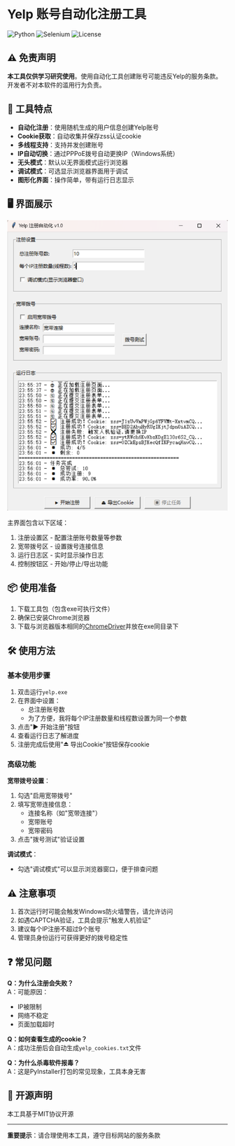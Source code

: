 # Yelp 账号自动化注册工具

![Python](https://img.shields.io/badge/Python-3.8+-blue.svg)
![Selenium](https://img.shields.io/badge/Selenium-4.0+-orange.svg)
![License](https://img.shields.io/badge/License-MIT-green.svg)

## ⚠️ 免责声明
**本工具仅供学习研究使用**。使用自动化工具创建账号可能违反Yelp的服务条款。开发者不对本软件的滥用行为负责。

## 🌟 工具特点
- **自动化注册**：使用随机生成的用户信息创建Yelp账号
- **Cookie获取**：自动收集并保存zss认证cookie  
- **多线程支持**：支持并发创建账号
- **IP自动切换**：通过PPPoE拨号自动更换IP（Windows系统）
- **无头模式**：默认以无界面模式运行浏览器
- **调试模式**：可选显示浏览器界面用于调试
- **图形化界面**：操作简单，带有运行日志显示

## 🖥️ 界面展示
![UI界面](https://github.com/lwystian/yelp_cookie_automator/blob/master/assets/gui.png)

主界面包含以下区域：
1. 注册设置区 - 配置注册账号数量等参数
2. 宽带拨号区 - 设置拨号连接信息  
3. 运行日志区 - 实时显示操作日志
4. 控制按钮区 - 开始/停止/导出功能

## 📦 使用准备
1. 下载工具包（包含exe可执行文件）
2. 确保已安装Chrome浏览器
3. 下载与浏览器版本相同的[ChromeDriver](https://chromedriver.chromium.org/)并放在exe同目录下

## 🛠 使用方法

### 基本使用步骤
1. 双击运行`yelp.exe`
2. 在界面中设置：
   - 总注册账号数
   - 为了方便，我将每个IP注册数量和线程数设置为同一个参数
3. 点击"▶ 开始注册"按钮
4. 查看运行日志了解进度  
5. 注册完成后使用"⏏ 导出Cookie"按钮保存cookie

### 高级功能
**宽带拨号设置**：
1. 勾选"启用宽带拨号"
2. 填写宽带连接信息：
   - 连接名称（如"宽带连接"）
   - 宽带账号
   - 宽带密码
3. 点击"拨号测试"验证设置

**调试模式**：
- 勾选"调试模式"可以显示浏览器窗口，便于排查问题

## ⚠️ 注意事项
1. 首次运行时可能会触发Windows防火墙警告，请允许访问
2. 如遇CAPTCHA验证，工具会提示"触发人机验证"
3. 建议每个IP注册不超过9个账号
4. 管理员身份运行可获得更好的拨号稳定性

## ❓ 常见问题

**Q：为什么注册会失败？**  
A：可能原因：
- IP被限制
- 网络不稳定  
- 页面加载超时

**Q：如何查看生成的cookie？**  
A：成功注册后会自动生成`yelp_cookies.txt`文件

**Q：为什么杀毒软件报毒？**  
A：这是PyInstaller打包的常见现象，工具本身无害

## 📜 开源声明
本工具基于MIT协议开源

---

**重要提示**：请合理使用本工具，遵守目标网站的服务条款
